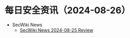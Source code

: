 # 每日安全资讯（2024-08-26）

- SecWiki News
  - [SecWiki News 2024-08-25 Review](http://www.sec-wiki.com/?2024-08-25)
